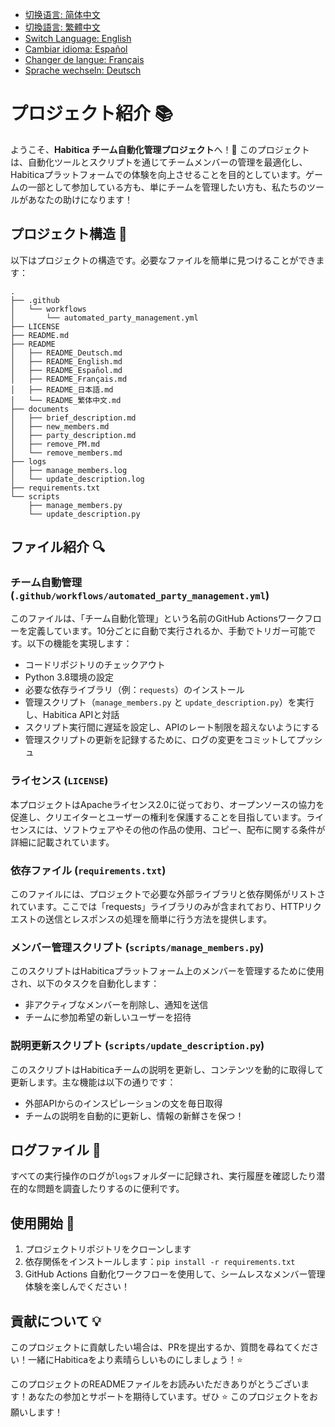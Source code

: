 - [切换语言: 简体中文](/README.md)
- [切換語言: 繁體中文](/README/README_繁体中文.md)
- [Switch Language: English](/README/README_English.md)
- [Cambiar idioma: Español](/README/README_Español.md)
- [Changer de langue: Français](/README/README_Français.md)
- [Sprache wechseln: Deutsch](/README/README_Deutsch.md)

# プロジェクト紹介 📚

ようこそ、**Habitica チーム自動化管理プロジェクト**へ！🎉 このプロジェクトは、自動化ツールとスクリプトを通じてチームメンバーの管理を最適化し、Habiticaプラットフォームでの体験を向上させることを目的としています。ゲームの一部として参加している方も、単にチームを管理したい方も、私たちのツールがあなたの助けになります！

## プロジェクト構造 📂

以下はプロジェクトの構造です。必要なファイルを簡単に見つけることができます：

```
.
├── .github
│   └── workflows
│       └── automated_party_management.yml
├── LICENSE
├── README.md
├── README
│   ├── README_Deutsch.md
│   ├── README_English.md
│   ├── README_Español.md
│   ├── README_Français.md
│   ├── README_日本語.md
│   └── README_繁体中文.md
├── documents
│   ├── brief_description.md
│   ├── new_members.md
│   ├── party_description.md
│   ├── remove_PM.md
│   └── remove_members.md
├── logs
│   ├── manage_members.log
│   └── update_description.log
├── requirements.txt
└── scripts
    ├── manage_members.py
    └── update_description.py
```

## ファイル紹介 🔍

### チーム自動管理 (`.github/workflows/automated_party_management.yml`)
このファイルは、「チーム自動化管理」という名前のGitHub Actionsワークフローを定義しています。10分ごとに自動で実行されるか、手動でトリガー可能です。以下の機能を実現します：
- コードリポジトリのチェックアウト
- Python 3.8環境の設定
- 必要な依存ライブラリ（例：`requests`）のインストール
- 管理スクリプト（`manage_members.py` と `update_description.py`）を実行し、Habitica APIと対話
- スクリプト実行間に遅延を設定し、APIのレート制限を超えないようにする
- 管理スクリプトの更新を記録するために、ログの変更をコミットしてプッシュ

### ライセンス (`LICENSE`)
本プロジェクトはApacheライセンス2.0に従っており、オープンソースの協力を促進し、クリエイターとユーザーの権利を保護することを目指しています。ライセンスには、ソフトウェアやその他の作品の使用、コピー、配布に関する条件が詳細に記載されています。

### 依存ファイル (`requirements.txt`)
このファイルには、プロジェクトで必要な外部ライブラリと依存関係がリストされています。ここでは「requests」ライブラリのみが含まれており、HTTPリクエストの送信とレスポンスの処理を簡単に行う方法を提供します。

### メンバー管理スクリプト (`scripts/manage_members.py`)
このスクリプトはHabiticaプラットフォーム上のメンバーを管理するために使用され、以下のタスクを自動化します：
- 非アクティブなメンバーを削除し、通知を送信
- チームに参加希望の新しいユーザーを招待

### 説明更新スクリプト (`scripts/update_description.py`)
このスクリプトはHabiticaチームの説明を更新し、コンテンツを動的に取得して更新します。主な機能は以下の通りです：
- 外部APIからのインスピレーションの文を毎日取得
- チームの説明を自動的に更新し、情報の新鮮さを保つ！

## ログファイル 📜
すべての実行操作のログが`logs`フォルダーに記録され、実行履歴を確認したり潜在的な問題を調査したりするのに便利です。

## 使用開始 🚀

1. プロジェクトリポジトリをクローンします
2. 依存関係をインストールします：`pip install -r requirements.txt`
3. GitHub Actions 自動化ワークフローを使用して、シームレスなメンバー管理体験を楽しんでください！

## 貢献について 💡
このプロジェクトに貢献したい場合は、PRを提出するか、質問を尋ねてください！一緒にHabiticaをより素晴らしいものにしましょう！⭐️

このプロジェクトのREADMEファイルをお読みいただきありがとうございます！あなたの参加とサポートを期待しています。ぜひ ⭐️ このプロジェクトをお願いします！
